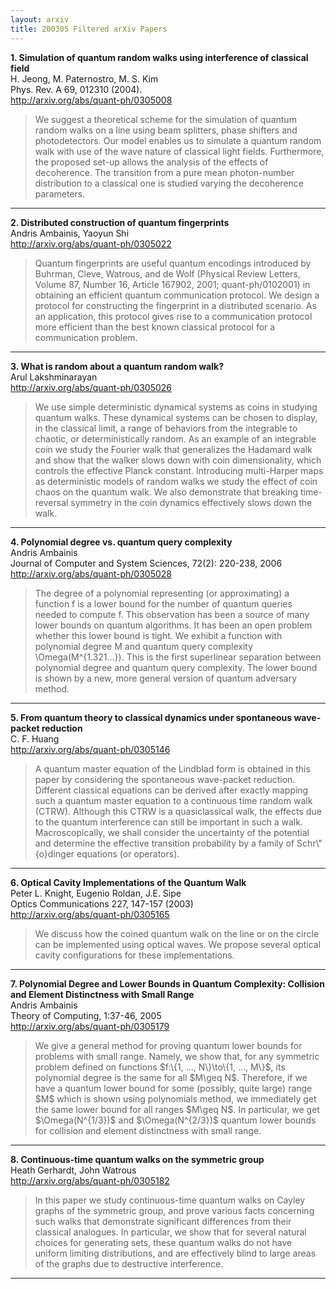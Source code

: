 ```yaml
---
layout: arxiv
title: 200305 Filtered arXiv Papers
---
```


**1.    Simulation of quantum random walks using interference of classical field**  
H. Jeong, M. Paternostro, M. S. Kim  
Phys. Rev. A 69, 012310 (2004).  
http://arxiv.org/abs/quant-ph/0305008  
<blockquote>
<p>
We suggest a theoretical scheme for the simulation of quantum random walks on a line using beam splitters, phase shifters and photodetectors. Our model enables us to simulate a quantum random walk with use of the wave nature of classical light fields. Furthermore, the proposed set-up allows the analysis of the effects of decoherence. The transition from a pure mean photon-number distribution to a classical one is studied varying the decoherence parameters.
</p>
</blockquote>

------

**2.    Distributed construction of quantum fingerprints**  
Andris Ambainis, Yaoyun Shi  
http://arxiv.org/abs/quant-ph/0305022  
<blockquote>
<p>
Quantum fingerprints are useful quantum encodings introduced by Buhrman, Cleve, Watrous, and de Wolf (Physical Review Letters, Volume 87, Number 16, Article 167902, 2001; quant-ph/0102001) in obtaining an efficient quantum communication protocol. We design a protocol for constructing the fingerprint in a distributed scenario. As an application, this protocol gives rise to a communication protocol more efficient than the best known classical protocol for a communication problem.
</p>
</blockquote>

------

**3.    What is random about a quantum random walk?**  
Arul Lakshminarayan  
http://arxiv.org/abs/quant-ph/0305026  
<blockquote>
<p>
We use simple deterministic dynamical systems as coins in studying quantum walks. These dynamical systems can be chosen to display, in the classical limit, a range of behaviors from the integrable to chaotic, or deterministically random. As an example of an integrable coin we study the Fourier walk that generalizes the Hadamard walk and show that the walker slows down with coin dimensionality, which controls the effective Planck constant. Introducing multi-Harper maps as deterministic models of random walks we study the effect of coin chaos on the quantum walk. We also demonstrate that breaking time-reversal symmetry in the coin dynamics effectively slows down the walk.
</p>
</blockquote>

------

**4.    Polynomial degree vs. quantum query complexity**  
Andris Ambainis  
Journal of Computer and System Sciences, 72(2): 220-238, 2006  
http://arxiv.org/abs/quant-ph/0305028  
<blockquote>
<p>
The degree of a polynomial representing (or approximating) a function f is a lower bound for the number of quantum queries needed to compute f. This observation has been a source of many lower bounds on quantum algorithms. It has been an open problem whether this lower bound is tight. We exhibit a function with polynomial degree M and quantum query complexity \Omega(M^{1.321...}). This is the first superlinear separation between polynomial degree and quantum query complexity. The lower bound is shown by a new, more general version of quantum adversary method.
</p>
</blockquote>

------

**5.    From quantum theory to classical dynamics under spontaneous wave-packet reduction**  
C. F. Huang  
http://arxiv.org/abs/quant-ph/0305146  
<blockquote>
<p>
A quantum master equation of the Lindblad form is obtained in this paper by considering the spontaneous wave-packet reduction. Different classical equations can be derived after exactly mapping such a quantum master equation to a continuous time random walk (CTRW). Although this CTRW is a quasiclassical walk, the effects due to the quantum interference can still be important in such a walk. Macroscopically, we shall consider the uncertainty of the potential and determine the effective transition probability by a family of Schr\"{o}dinger equations (or operators).
</p>
</blockquote>

------

**6.    Optical Cavity Implementations of the Quantum Walk**  
Peter L. Knight, Eugenio Roldan, J.E. Sipe  
Optics Communications 227, 147-157 (2003)  
http://arxiv.org/abs/quant-ph/0305165  
<blockquote>
<p>
We discuss how the coined quantum walk on the line or on the circle can be implemented using optical waves. We propose several optical cavity configurations for these implementations.
</p>
</blockquote>

------

**7.    Polynomial Degree and Lower Bounds in Quantum Complexity: Collision and Element Distinctness with Small Range**  
Andris Ambainis  
Theory of Computing, 1:37-46, 2005  
http://arxiv.org/abs/quant-ph/0305179  
<blockquote>
<p>
We give a general method for proving quantum lower bounds for problems with small range. Namely, we show that, for any symmetric problem defined on functions $f:\{1, ..., N\}\to\{1, ..., M\}$, its polynomial degree is the same for all $M\geq N$. Therefore, if we have a quantum lower bound for some (possibly, quite large) range $M$ which is shown using polynomials method, we immediately get the same lower bound for all ranges $M\geq N$. In particular, we get $\Omega(N^{1/3})$ and $\Omega(N^{2/3})$ quantum lower bounds for collision and element distinctness with small range.
</p>
</blockquote>

------

**8.    Continuous-time quantum walks on the symmetric group**  
Heath Gerhardt, John Watrous  
http://arxiv.org/abs/quant-ph/0305182  
<blockquote>
<p>
In this paper we study continuous-time quantum walks on Cayley graphs of the symmetric group, and prove various facts concerning such walks that demonstrate significant differences from their classical analogues. In particular, we show that for several natural choices for generating sets, these quantum walks do not have uniform limiting distributions, and are effectively blind to large areas of the graphs due to destructive interference.
</p>
</blockquote>

------

